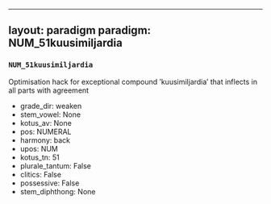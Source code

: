 
---
layout: paradigm
paradigm: NUM_51kuusimiljardia
---
### ` NUM_51kuusimiljardia `

Optimisation hack for exceptional compound ’kuusimiljardia’ that inflects in all parts with agreement
* grade_dir: weaken
* stem_vowel: None
* kotus_av: None
* pos: NUMERAL
* harmony: back
* upos: NUM
* kotus_tn: 51
* plurale_tantum: False
* clitics: False
* possessive: False
* stem_diphthong: None
